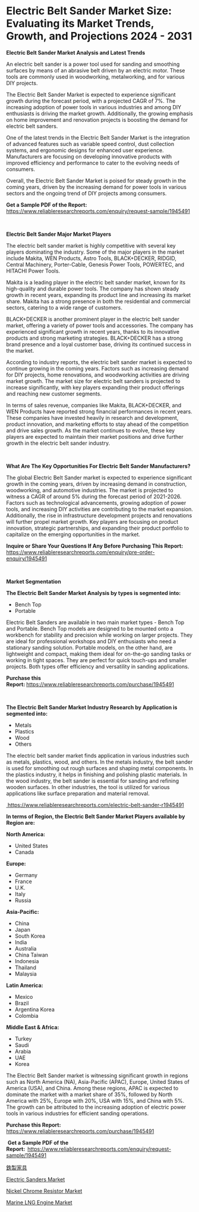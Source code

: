 <p><h1>Electric Belt Sander Market Size: Evaluating its Market Trends, Growth, and Projections 2024 - 2031</h1></p><p><strong>Electric Belt Sander Market Analysis and Latest Trends</strong></p>
<p><p>An electric belt sander is a power tool used for sanding and smoothing surfaces by means of an abrasive belt driven by an electric motor. These tools are commonly used in woodworking, metalworking, and for various DIY projects.</p><p>The Electric Belt Sander Market is expected to experience significant growth during the forecast period, with a projected CAGR of 7%. The increasing adoption of power tools in various industries and among DIY enthusiasts is driving the market growth. Additionally, the growing emphasis on home improvement and renovation projects is boosting the demand for electric belt sanders.</p><p>One of the latest trends in the Electric Belt Sander Market is the integration of advanced features such as variable speed control, dust collection systems, and ergonomic designs for enhanced user experience. Manufacturers are focusing on developing innovative products with improved efficiency and performance to cater to the evolving needs of consumers.</p><p>Overall, the Electric Belt Sander Market is poised for steady growth in the coming years, driven by the increasing demand for power tools in various sectors and the ongoing trend of DIY projects among consumers.</p></p>
<p><strong>Get a Sample PDF of the Report:&nbsp;</strong> <a href="https://www.reliableresearchreports.com/enquiry/request-sample/1945491">https://www.reliableresearchreports.com/enquiry/request-sample/1945491</a></p>
<p>&nbsp;</p>
<p><strong>Electric Belt Sander Major Market Players</strong></p>
<p><p>The electric belt sander market is highly competitive with several key players dominating the industry. Some of the major players in the market include Makita, WEN Products, Astro Tools, BLACK+DECKER, RIDGID, Central Machinery, Porter-Cable, Genesis Power Tools, POWERTEC, and HITACHI Power Tools.</p><p>Makita is a leading player in the electric belt sander market, known for its high-quality and durable power tools. The company has shown steady growth in recent years, expanding its product line and increasing its market share. Makita has a strong presence in both the residential and commercial sectors, catering to a wide range of customers.</p><p>BLACK+DECKER is another prominent player in the electric belt sander market, offering a variety of power tools and accessories. The company has experienced significant growth in recent years, thanks to its innovative products and strong marketing strategies. BLACK+DECKER has a strong brand presence and a loyal customer base, driving its continued success in the market.</p><p>According to industry reports, the electric belt sander market is expected to continue growing in the coming years. Factors such as increasing demand for DIY projects, home renovations, and woodworking activities are driving market growth. The market size for electric belt sanders is projected to increase significantly, with key players expanding their product offerings and reaching new customer segments.</p><p>In terms of sales revenue, companies like Makita, BLACK+DECKER, and WEN Products have reported strong financial performances in recent years. These companies have invested heavily in research and development, product innovation, and marketing efforts to stay ahead of the competition and drive sales growth. As the market continues to evolve, these key players are expected to maintain their market positions and drive further growth in the electric belt sander industry.</p></p>
<p>&nbsp;</p>
<p><strong>What Are The Key Opportunities For Electric Belt Sander Manufacturers?</strong></p>
<p><p>The global Electric Belt Sander market is expected to experience significant growth in the coming years, driven by increasing demand in construction, woodworking, and automotive industries. The market is projected to witness a CAGR of around 5% during the forecast period of 2021-2026. Factors such as technological advancements, growing adoption of power tools, and increasing DIY activities are contributing to the market expansion. Additionally, the rise in infrastructure development projects and renovations will further propel market growth. Key players are focusing on product innovation, strategic partnerships, and expanding their product portfolio to capitalize on the emerging opportunities in the market.</p></p>
<p><strong>Inquire or Share Your Questions If Any Before Purchasing This Report:</strong> <a href="https://www.reliableresearchreports.com/enquiry/pre-order-enquiry/1945491">https://www.reliableresearchreports.com/enquiry/pre-order-enquiry/1945491</a></p>
<p>&nbsp;</p>
<p><strong>Market Segmentation</strong></p>
<p><strong>The Electric Belt Sander Market Analysis by types is segmented into:</strong></p>
<p><ul><li>Bench Top</li><li>Portable</li></ul></p>
<p><p>Electric Belt Sanders are available in two main market types - Bench Top and Portable. Bench Top models are designed to be mounted onto a workbench for stability and precision while working on larger projects. They are ideal for professional workshops and DIY enthusiasts who need a stationary sanding solution. Portable models, on the other hand, are lightweight and compact, making them ideal for on-the-go sanding tasks or working in tight spaces. They are perfect for quick touch-ups and smaller projects. Both types offer efficiency and versatility in sanding applications.</p></p>
<p><strong>Purchase this Report:&nbsp;</strong><a href="https://www.reliableresearchreports.com/purchase/1945491">https://www.reliableresearchreports.com/purchase/1945491</a></p>
<p>&nbsp;</p>
<p><strong>The Electric Belt Sander Market Industry Research by Application is segmented into:</strong></p>
<p><ul><li>Metals</li><li>Plastics</li><li>Wood</li><li>Others</li></ul></p>
<p><p>The electric belt sander market finds application in various industries such as metals, plastics, wood, and others. In the metals industry, the belt sander is used for smoothing out rough surfaces and shaping metal components. In the plastics industry, it helps in finishing and polishing plastic materials. In the wood industry, the belt sander is essential for sanding and refining wooden surfaces. In other industries, the tool is utilized for various applications like surface preparation and material removal.</p></p>
<p><a href="https://www.reliableresearchreports.com/electric-belt-sander-r1945491">&nbsp;https://www.reliableresearchreports.com/electric-belt-sander-r1945491</a></p>
<p><strong>In terms of Region, the Electric Belt Sander Market Players available by Region are:</strong></p>
<p>
    <p> <strong> North America: </strong>
        <ul>
            <li>United States</li>
            <li>Canada</li>
        </ul>
        </p> 
    <p> <strong> Europe: </strong>
        <ul>
            <li>Germany</li>
            <li>France</li>
            <li>U.K.</li>
            <li>Italy</li>
            <li>Russia</li>
        </ul>
        </p> 
    <p> <strong> Asia-Pacific: </strong>
        <ul>
            <li>China</li>
            <li>Japan</li>
            <li>South Korea</li>
            <li>India</li>
            <li>Australia</li>
            <li>China Taiwan</li>
            <li>Indonesia</li>
            <li>Thailand</li>
            <li>Malaysia</li>
        </ul>
        </p> 
    <p> <strong> Latin America: </strong>
        <ul>
            <li>Mexico</li>
            <li>Brazil</li>
            <li>Argentina Korea</li>
            <li>Colombia</li>
        </ul>
        </p> 
    <p> <strong> Middle East & Africa: </strong>
        <ul>
            <li>Turkey</li>
            <li>Saudi</li>
            <li>Arabia</li>
            <li>UAE</li>
            <li>Korea</li>
        </ul>
    </p>
    </p>
<p><p>The Electric Belt Sander market is witnessing significant growth in regions such as North America (NA), Asia-Pacific (APAC), Europe, United States of America (USA), and China. Among these regions, APAC is expected to dominate the market with a market share of 35%, followed by North America with 25%, Europe with 20%, USA with 15%, and China with 5%. The growth can be attributed to the increasing adoption of electric power tools in various industries for efficient sanding operations.</p></p>
<p><strong>Purchase this Report: </strong><a href="https://www.reliableresearchreports.com/purchase/1945491">https://www.reliableresearchreports.com/purchase/1945491</a></p>
<p>&nbsp;<strong>Get a Sample PDF of the Report:&nbsp;&nbsp;</strong><a href="https://www.reliableresearchreports.com/enquiry/request-sample/1945491">https://www.reliableresearchreports.com/enquiry/request-sample/1945491</a></p>
<p><strong></strong></p>
<p><p><a href="https://github.com/SarahFahey88/Market-Research-Report-List-1/blob/main/652753727644.md">鉄製家具</a></p><p><a href="https://github.com/okotobwrhuteie/Market-Research-Report-List-2/blob/main/electric-sanders-market.md">Electric Sanders Market</a></p><p><a href="https://pretty-mail-caf.notion.site/Nickel-Chrome-Resistor-Market-The-Key-To-Successful-Business-Strategy-Forecast-Till-2031-9508c68fd5b34e98b5bbd102580ad558">Nickel Chrome Resistor Market</a></p><p><a href="https://view.publitas.com/reportprime-1/marine-lng-engine-market-focuses-on-market-share-size-and-projected-forecast-till-2031/">Marine LNG Engine Market</a></p></p>